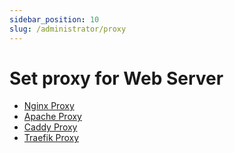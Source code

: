 ```yaml
---
sidebar_position: 10
slug: /administrator/proxy
---
```


# Set proxy for Web Server 

* [Nginx Proxy](../nginx#proxytemplate)
* [Apache Proxy](../apache#proxytemplate)
* [Caddy Proxy](../caddy#proxytemplate)
* [Traefik Proxy](../traefik#proxytemplate)